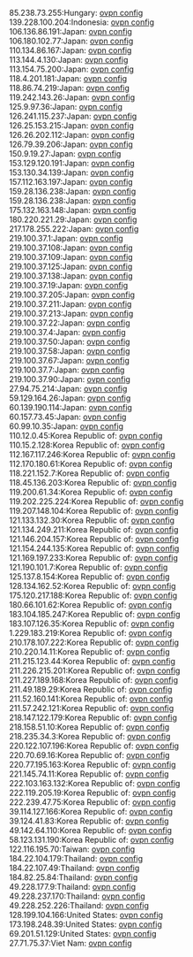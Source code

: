 85.238.73.255:Hungary: [ovpn config](vpn/85_238_73_255.ovpn)  
139.228.100.204:Indonesia: [ovpn config](vpn/139_228_100_204.ovpn)  
106.136.86.191:Japan: [ovpn config](vpn/106_136_86_191.ovpn)  
106.180.102.77:Japan: [ovpn config](vpn/106_180_102_77.ovpn)  
110.134.86.167:Japan: [ovpn config](vpn/110_134_86_167.ovpn)  
113.144.4.130:Japan: [ovpn config](vpn/113_144_4_130.ovpn)  
113.154.75.200:Japan: [ovpn config](vpn/113_154_75_200.ovpn)  
118.4.201.181:Japan: [ovpn config](vpn/118_4_201_181.ovpn)  
118.86.74.219:Japan: [ovpn config](vpn/118_86_74_219.ovpn)  
119.242.143.26:Japan: [ovpn config](vpn/119_242_143_26.ovpn)  
125.9.97.36:Japan: [ovpn config](vpn/125_9_97_36.ovpn)  
126.241.115.237:Japan: [ovpn config](vpn/126_241_115_237.ovpn)  
126.25.153.215:Japan: [ovpn config](vpn/126_25_153_215.ovpn)  
126.26.202.112:Japan: [ovpn config](vpn/126_26_202_112.ovpn)  
126.79.39.206:Japan: [ovpn config](vpn/126_79_39_206.ovpn)  
150.9.19.27:Japan: [ovpn config](vpn/150_9_19_27.ovpn)  
153.129.120.191:Japan: [ovpn config](vpn/153_129_120_191.ovpn)  
153.130.34.139:Japan: [ovpn config](vpn/153_130_34_139.ovpn)  
157.112.163.197:Japan: [ovpn config](vpn/157_112_163_197.ovpn)  
159.28.136.238:Japan: [ovpn config](vpn/159_28_136_238.ovpn)  
159.28.136.238:Japan: [ovpn config](vpn/159_28_136_238.ovpn)  
175.132.163.148:Japan: [ovpn config](vpn/175_132_163_148.ovpn)  
180.220.221.29:Japan: [ovpn config](vpn/180_220_221_29.ovpn)  
217.178.255.222:Japan: [ovpn config](vpn/217_178_255_222.ovpn)  
219.100.37.1:Japan: [ovpn config](vpn/219_100_37_1.ovpn)  
219.100.37.108:Japan: [ovpn config](vpn/219_100_37_108.ovpn)  
219.100.37.109:Japan: [ovpn config](vpn/219_100_37_109.ovpn)  
219.100.37.125:Japan: [ovpn config](vpn/219_100_37_125.ovpn)  
219.100.37.138:Japan: [ovpn config](vpn/219_100_37_138.ovpn)  
219.100.37.19:Japan: [ovpn config](vpn/219_100_37_19.ovpn)  
219.100.37.205:Japan: [ovpn config](vpn/219_100_37_205.ovpn)  
219.100.37.211:Japan: [ovpn config](vpn/219_100_37_211.ovpn)  
219.100.37.213:Japan: [ovpn config](vpn/219_100_37_213.ovpn)  
219.100.37.22:Japan: [ovpn config](vpn/219_100_37_22.ovpn)  
219.100.37.4:Japan: [ovpn config](vpn/219_100_37_4.ovpn)  
219.100.37.50:Japan: [ovpn config](vpn/219_100_37_50.ovpn)  
219.100.37.58:Japan: [ovpn config](vpn/219_100_37_58.ovpn)  
219.100.37.67:Japan: [ovpn config](vpn/219_100_37_67.ovpn)  
219.100.37.7:Japan: [ovpn config](vpn/219_100_37_7.ovpn)  
219.100.37.90:Japan: [ovpn config](vpn/219_100_37_90.ovpn)  
27.94.75.214:Japan: [ovpn config](vpn/27_94_75_214.ovpn)  
59.129.164.26:Japan: [ovpn config](vpn/59_129_164_26.ovpn)  
60.139.190.114:Japan: [ovpn config](vpn/60_139_190_114.ovpn)  
60.157.73.45:Japan: [ovpn config](vpn/60_157_73_45.ovpn)  
60.99.10.35:Japan: [ovpn config](vpn/60_99_10_35.ovpn)  
110.12.0.45:Korea Republic of: [ovpn config](vpn/110_12_0_45.ovpn)  
110.15.2.128:Korea Republic of: [ovpn config](vpn/110_15_2_128.ovpn)  
112.167.117.246:Korea Republic of: [ovpn config](vpn/112_167_117_246.ovpn)  
112.170.180.61:Korea Republic of: [ovpn config](vpn/112_170_180_61.ovpn)  
118.221.152.7:Korea Republic of: [ovpn config](vpn/118_221_152_7.ovpn)  
118.45.136.203:Korea Republic of: [ovpn config](vpn/118_45_136_203.ovpn)  
119.200.61.34:Korea Republic of: [ovpn config](vpn/119_200_61_34.ovpn)  
119.202.225.224:Korea Republic of: [ovpn config](vpn/119_202_225_224.ovpn)  
119.207.148.104:Korea Republic of: [ovpn config](vpn/119_207_148_104.ovpn)  
121.133.132.30:Korea Republic of: [ovpn config](vpn/121_133_132_30.ovpn)  
121.134.249.211:Korea Republic of: [ovpn config](vpn/121_134_249_211.ovpn)  
121.146.204.157:Korea Republic of: [ovpn config](vpn/121_146_204_157.ovpn)  
121.154.244.135:Korea Republic of: [ovpn config](vpn/121_154_244_135.ovpn)  
121.169.197.233:Korea Republic of: [ovpn config](vpn/121_169_197_233.ovpn)  
121.190.101.7:Korea Republic of: [ovpn config](vpn/121_190_101_7.ovpn)  
125.137.8.154:Korea Republic of: [ovpn config](vpn/125_137_8_154.ovpn)  
128.134.162.52:Korea Republic of: [ovpn config](vpn/128_134_162_52.ovpn)  
175.120.217.188:Korea Republic of: [ovpn config](vpn/175_120_217_188.ovpn)  
180.66.101.62:Korea Republic of: [ovpn config](vpn/180_66_101_62.ovpn)  
183.104.185.247:Korea Republic of: [ovpn config](vpn/183_104_185_247.ovpn)  
183.107.126.35:Korea Republic of: [ovpn config](vpn/183_107_126_35.ovpn)  
1.229.183.219:Korea Republic of: [ovpn config](vpn/1_229_183_219.ovpn)  
210.178.107.222:Korea Republic of: [ovpn config](vpn/210_178_107_222.ovpn)  
210.220.14.11:Korea Republic of: [ovpn config](vpn/210_220_14_11.ovpn)  
211.215.123.44:Korea Republic of: [ovpn config](vpn/211_215_123_44.ovpn)  
211.226.215.201:Korea Republic of: [ovpn config](vpn/211_226_215_201.ovpn)  
211.227.189.168:Korea Republic of: [ovpn config](vpn/211_227_189_168.ovpn)  
211.49.189.29:Korea Republic of: [ovpn config](vpn/211_49_189_29.ovpn)  
211.52.160.141:Korea Republic of: [ovpn config](vpn/211_52_160_141.ovpn)  
211.57.242.121:Korea Republic of: [ovpn config](vpn/211_57_242_121.ovpn)  
218.147.122.179:Korea Republic of: [ovpn config](vpn/218_147_122_179.ovpn)  
218.158.51.10:Korea Republic of: [ovpn config](vpn/218_158_51_10.ovpn)  
218.235.34.3:Korea Republic of: [ovpn config](vpn/218_235_34_3.ovpn)  
220.122.107.196:Korea Republic of: [ovpn config](vpn/220_122_107_196.ovpn)  
220.70.69.16:Korea Republic of: [ovpn config](vpn/220_70_69_16.ovpn)  
220.77.195.163:Korea Republic of: [ovpn config](vpn/220_77_195_163.ovpn)  
221.145.74.11:Korea Republic of: [ovpn config](vpn/221_145_74_11.ovpn)  
222.103.163.132:Korea Republic of: [ovpn config](vpn/222_103_163_132.ovpn)  
222.119.205.19:Korea Republic of: [ovpn config](vpn/222_119_205_19.ovpn)  
222.239.47.75:Korea Republic of: [ovpn config](vpn/222_239_47_75.ovpn)  
39.114.127.166:Korea Republic of: [ovpn config](vpn/39_114_127_166.ovpn)  
39.124.41.83:Korea Republic of: [ovpn config](vpn/39_124_41_83.ovpn)  
49.142.64.110:Korea Republic of: [ovpn config](vpn/49_142_64_110.ovpn)  
58.123.131.190:Korea Republic of: [ovpn config](vpn/58_123_131_190.ovpn)  
122.116.195.70:Taiwan: [ovpn config](vpn/122_116_195_70.ovpn)  
184.22.104.179:Thailand: [ovpn config](vpn/184_22_104_179.ovpn)  
184.22.107.49:Thailand: [ovpn config](vpn/184_22_107_49.ovpn)  
184.82.25.84:Thailand: [ovpn config](vpn/184_82_25_84.ovpn)  
49.228.177.9:Thailand: [ovpn config](vpn/49_228_177_9.ovpn)  
49.228.237.170:Thailand: [ovpn config](vpn/49_228_237_170.ovpn)  
49.228.252.226:Thailand: [ovpn config](vpn/49_228_252_226.ovpn)  
128.199.104.166:United States: [ovpn config](vpn/128_199_104_166.ovpn)  
173.198.248.39:United States: [ovpn config](vpn/173_198_248_39.ovpn)  
69.201.51.129:United States: [ovpn config](vpn/69_201_51_129.ovpn)  
27.71.75.37:Viet Nam: [ovpn config](vpn/27_71_75_37.ovpn)  
